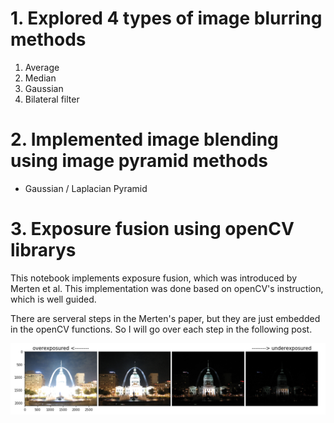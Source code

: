 # 1. Explored 4 types of image blurring methods

1. Average 
2. Median 
3. Gaussian 
4. Bilateral filter 

# 2. Implemented image blending using image pyramid methods

- Gaussian / Laplacian Pyramid


# 3. Exposure fusion using openCV librarys
This notebook implements exposure fusion, which was introduced by Merten et al. This implementation was done based on openCV's instruction, which is well guided. 

There are serveral steps in the Merten's paper, but they are just embedded in the openCV functions. So I will go over each step in the following post. 

![alt text](https://github.com/gimoonnam/ImageProcessing/blob/master/images/saintLouis_tower.png)
